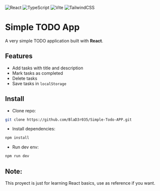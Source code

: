 ![React](https://img.shields.io/badge/React-20232A?style=for-the-badge&logo=react&logoColor=61DAFB) ![TypeScript](https://img.shields.io/badge/TypeScript-3178C6?style=for-the-badge&logo=typescript&logoColor=white) ![Vite](https://img.shields.io/badge/Vite-646CFF?style=for-the-badge&logo=vite&logoColor=FFD62E) ![TailwindCSS](https://img.shields.io/badge/Tailwind_CSS-38B2AC?style=for-the-badge&logo=tailwind-css&logoColor=white)

# Simple TODO App

A very simple TODO application built with **React**.  

## Features
- Add tasks with title and description  
- Mark tasks as completed  
- Delete tasks  
- Save tasks in `localStorage`  


## Install
- Clone repo:
```bash
git clone https://github.com/BlaD3r035/Simple-Todo-APP.git
```
- Install dependencies:
```bash
npm install
```
- Run dev env:
```bash
npm run dev
```

## Note:

This proyect is just for learning React basics, use as reference if you want.